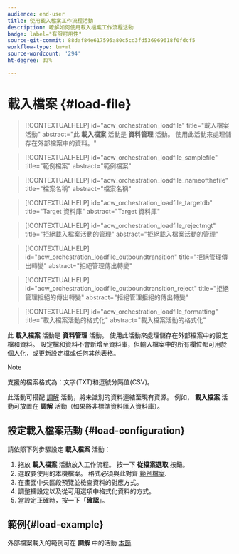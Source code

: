 ```yaml
---
audience: end-user
title: 使用載入檔案工作流程活動
description: 瞭解如何使用載入檔案工作流程活動
badge: label="有限可用性"
source-git-commit: 88daf84e617595a80c5cd3fd536969618f0fdcf5
workflow-type: tm+mt
source-wordcount: '294'
ht-degree: 33%

---
```


# 載入檔案 {#load-file}

>[!CONTEXTUALHELP]
>id="acw_orchestration_loadfile"
>title="載入檔案活動"
>abstract="此 **載入檔案** 活動是 **資料管理** 活動。 使用此活動來處理儲存在外部檔案中的資料。"

>[!CONTEXTUALHELP]
>id="acw_orchestration_loadfile_samplefile"
>title="範例檔案"
>abstract="範例檔案"

>[!CONTEXTUALHELP]
>id="acw_orchestration_loadfile_nameofthefile"
>title="檔案名稱"
>abstract="檔案名稱"

>[!CONTEXTUALHELP]
>id="acw_orchestration_loadfile_targetdb"
>title="Target 資料庫"
>abstract="Target 資料庫"

>[!CONTEXTUALHELP]
>id="acw_orchestration_loadfile_rejectmgt"
>title="拒絕載入檔案活動的管理"
>abstract="拒絕載入檔案活動的管理"

>[!CONTEXTUALHELP]
>id="acw_orchestration_loadfile_outboundtransition"
>title="拒絕管理傳出轉變"
>abstract="拒絕管理傳出轉變"

>[!CONTEXTUALHELP]
>id="acw_orchestration_loadfile_outboundtransition_reject"
>title="拒絕管理拒絕的傳出轉變"
>abstract="拒絕管理拒絕的傳出轉變"

>[!CONTEXTUALHELP]
>id="acw_orchestration_loadfile_formatting"
>title="載入檔案活動的格式化"
>abstract="載入檔案活動的格式化"


此 **載入檔案** 活動是 **資料管理** 活動。 使用此活動來處理儲存在外部檔案中的設定檔和資料。 設定檔和資料不會新增至資料庫，但輸入檔案中的所有欄位都可用於 [個人化](../../personalization/gs-personalization.md)，或更新設定檔或任何其他表格。


>[!NOTE]
>支援的檔案格式為：文字(TXT)和逗號分隔值(CSV)。


此活動可搭配 [調解](reconciliation.md) 活動，將未識別的資料連結至現有資源。 例如， **載入檔案** 活動可放置在 **調解** 活動（如果將非標準資料匯入資料庫）。


## 設定載入檔案活動 {#load-configuration}

請依照下列步驟設定 **載入檔案** 活動：


1. 拖放 **載入檔案** 活動放入工作流程。 按一下 **從檔案選取** 按鈕。
1. 選取要使用的本機檔案。 格式必須與此對齊 [範例檔案](../../audience/file-audience.md#sample-file).
1. 在畫面中央區段預覽並檢查資料的對應方式。
1. 調整欄設定以及從可用選項中格式化資料的方式。
1. 當設定正確時，按一下「**確認**」。

## 範例{#load-example}

外部檔案載入的範例可在 **調解** 中的活動 [本節](reconciliation.md#example).